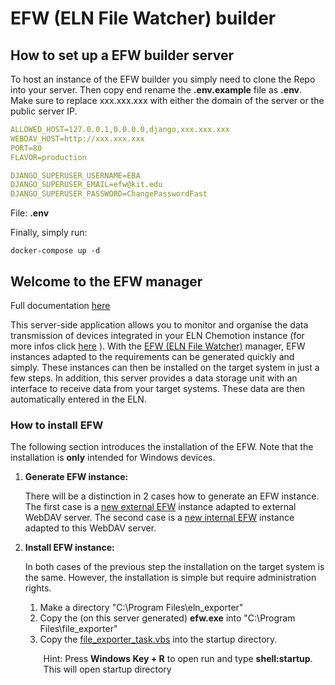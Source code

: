# EFW (ELN File Watcher) builder
## How to set up a EFW builder server

To host an instance of the EFW builder you simply need to clone the Repo into your server. Then copy end rename the __.env.example__ file as __.env__. Make sure to replace xxx.xxx.xxx with either the domain of the server or the public server IP.
```yaml
ALLOWED_HOST=127.0.0.1,0.0.0.0,django,xxx.xxx.xxx
WEBDAV_HOST=http://xxx.xxx.xxx
PORT=80
FLAVOR=production

DJANGO_SUPERUSER_USERNAME=EBA
DJANGO_SUPERUSER_EMAIL=efw@kit.edu
DJANGO_SUPERUSER_PASSWORD=ChangePasswordFast
```
<p>File: <b>.env</b></p>


Finally, simply run:

```shell
docker-compose up -d
```


<h2>Welcome to the EFW manager</h2>
<p>Full documentation <a target="_blank" href="https://www.chemotion.net/chemotionsaurus/docs/eln/devices/device_configuration">here</a></p>
<p>This server-side application allows you to monitor and organise the data transmission of devices integrated in
    your ELN Chemotion instance (for more infos click <a
            href="https://www.chemotion.net/chemotionsaurus/docs/category/device-integration"
            target="_blank">here</a> ). With the <a href="https://github.com/ComPlat/ELN_file_watcher"
                                                    target="_blank">EFW (ELN File Watcher)</a> manager, EFW
    instances adapted to the requirements can be generated quickly and simply. These instances can then be installed
    on the target system in just a few steps. In addition, this server provides a data storage unit with an
    interface to receive data from your target systems. These data are then automatically entered in the ELN.</p>
<h3>How to install EFW</h3>
<p>The following section introduces the installation of the EFW. Note that the installation is <b>only</b> intended for Windows devices.</p>
<ol>
    <li><b>Generate EFW instance:</b> <p>There will be a distinction in 2 cases how to generate an EFW instance. The first case is a <a class="navigation-links" href="{% url 'sdc_index' %}~main-view~efw-list~efw-new~&type=instance">new external EFW</a> instance adapted to external WebDAV server. The second case is a <a class="navigation-links" href="{% url 'sdc_index' %}~main-view~efw-list~efw-new~&type=local">new internal EFW</a> instance adapted to this WebDAV server.</p></li>
    <li><b>Install EFW instance:</b> <p>In both cases of the previous step the installation on the target system is the same. However, the installation is simple but require administration rights.</p>
    <ol>
        <li>Make a directory "C:\Program Files\eln_exporter"</li>
        <li>Copy the (on this server generated) <b>efw.exe</b> into "C:\Program Files\file_exporter"</li>
        <li>Copy the <a target="_blank" href="{% url 'file_exporter_task.vbs' %}">file_exporter_task.vbs</a> into the startup directory.<p style="margin-left: 5px">Hint: Press <b>Windows Key + R</b> to open run and type <b>shell:startup</b>. This will open startup directory</p></li>
    </ol></li>
</ol>
